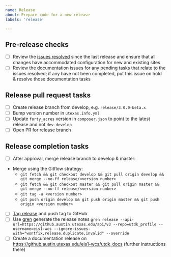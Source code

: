 ```yaml
---
name: Release
about: Prepare code for a new release
labels: 'release'

---
```


## Pre-release checks
- [ ] Review the [issues resolved](https://github.austin.utexas.edu/eis1-wcs/utdk_profile/milestones) since the last release and ensure that all changes have accommodated configuration for new and existing sites
- [ ] Review the documentation issues for any pending tasks that relate to the issues resolved; if any have not been completed, put this issue on hold & resolve those documentation tasks

## Release pull request tasks
- [ ] Create release branch from develop, e.g. `release/3.0.0-beta.x`
- [ ] Bump version number in `utexas.info.yml`
- [ ] Update `forty_acres` version in `composer.json` to point to the latest release and not `dev-develop`
- [ ] Open PR for release branch

## Release completion tasks
- [ ] After approval, merge release branch to develop & master:
- Merge using the Gitflow strategy:
    - `git fetch && git checkout develop && git pull origin develop && git merge --no-ff release/<version number>`
    - `git fetch && git checkout master && git pull origin master && git merge --no-ff release/<version number>`
    - `git tag -a <version number>`
    - `git push origin develop && git push origin master && git push origin <version number>`
- [ ] [Tag release](https://github.austin.utexas.edu/eis1-wcs/utdk_profile/releases/new) and push tag to GitHub
- [ ] Use [gren](https://github.com/github-tools/github-release-notes) generate the release notes `gren release --api-url=https://github.austin.utexas.edu/api/v3 --repo=utdk_profile --username=eis1-wcs --ignore-issues-with="wontfix,release,duplicate,invalid" --override`
- [ ] Create a documentation release on https://github.austin.utexas.edu/eis1-wcs/utdk_docs (further instructions there)
